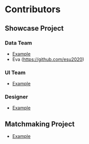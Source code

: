 # Contributors

## Showcase Project

### Data Team
- [Example](https://github.com/phil-ociraptor)
- Eva (https://github.com/esu2020) 
### UI Team
- [Example](https://github.com/phil-ociraptor)

### Designer
- [Example](https://github.com/phil-ociraptor)


## Matchmaking Project

- [Example](https://github.com/phil-ociraptor)
